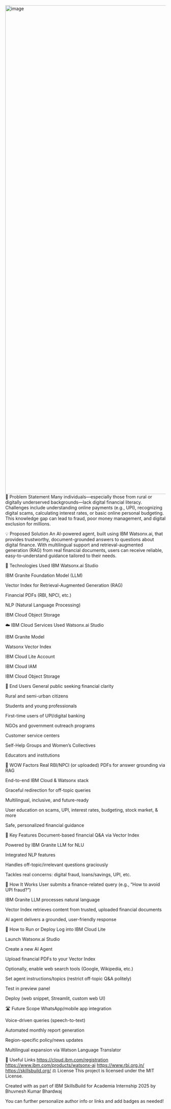 <img width="1024" height="1536" alt="image" src="https://github.com/user-attachments/assets/2ae9de4c-de18-48ed-9076-c39e8df06c75" />
🧩 Problem Statement
Many individuals—especially those from rural or digitally underserved backgrounds—lack digital financial literacy. Challenges include understanding online payments (e.g., UPI), recognizing digital scams, calculating interest rates, or basic online personal budgeting. This knowledge gap can lead to fraud, poor money management, and digital exclusion for millions.

💡 Proposed Solution
An AI-powered agent, built using IBM Watsonx.ai, that provides trustworthy, document-grounded answers to questions about digital finance. With multilingual support and retrieval-augmented generation (RAG) from real financial documents, users can receive reliable, easy-to-understand guidance tailored to their needs.

🧠 Technologies Used
IBM Watsonx.ai Studio

IBM Granite Foundation Model (LLM)

Vector Index for Retrieval-Augmented Generation (RAG)

Financial PDFs (RBI, NPCI, etc.)

NLP (Natural Language Processing)

IBM Cloud Object Storage

☁️ IBM Cloud Services Used
Watsonx.ai Studio

IBM Granite Model

Watsonx Vector Index

IBM Cloud Lite Account

IBM Cloud IAM

IBM Cloud Object Storage

👥 End Users
General public seeking financial clarity

Rural and semi-urban citizens

Students and young professionals

First-time users of UPI/digital banking

NGOs and government outreach programs

Customer service centers

Self-Help Groups and Women’s Collectives

Educators and institutions

🌟 WOW Factors
Real RBI/NPCI (or uploaded) PDFs for answer grounding via RAG

End-to-end IBM Cloud & Watsonx stack

Graceful redirection for off-topic queries

Multilingual, inclusive, and future-ready

User education on scams, UPI, interest rates, budgeting, stock market, & more

Safe, personalized financial guidance

🧪 Key Features
Document-based financial Q&A via Vector Index

Powered by IBM Granite LLM for NLU

Integrated NLP features

Handles off-topic/irrelevant questions graciously

Tackles real concerns: digital fraud, loans/savings, UPI, etc.

🚀 How It Works
User submits a finance-related query (e.g., “How to avoid UPI fraud?”)

IBM Granite LLM processes natural language

Vector Index retrieves content from trusted, uploaded financial documents

AI agent delivers a grounded, user-friendly response


📌 How to Run or Deploy
Log into IBM Cloud Lite

Launch Watsonx.ai Studio

Create a new AI Agent

Upload financial PDFs to your Vector Index

Optionally, enable web search tools (Google, Wikipedia, etc.)

Set agent instructions/topics (restrict off-topic Q&A politely)

Test in preview panel

Deploy (web snippet, Streamlit, custom web UI)

🛣️ Future Scope
WhatsApp/mobile app integration

Voice-driven queries (speech-to-text)

Automated monthly report generation

Region-specific policy/news updates

Multilingual expansion via Watson Language Translator

🔗 Useful Links
https://cloud.ibm.com/registration
https://www.ibm.com/products/watsonx-ai
https://www.rbi.org.in/
https://skillsbuild.org/
⚖️ License
This project is licensed under the MIT License.

Created with as part of IBM SkillsBuild for Academia Internship 2025 by Bhuvnesh Kumar Bhardwaj

You can further personalize author info or links and add badges as needed!
